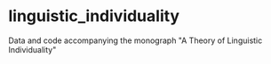 # linguistic_individuality
Data and code accompanying the monograph "A Theory of Linguistic Individuality"

